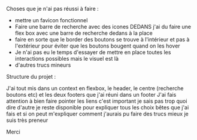 Choses que je n'ai pas réussi à faire :
- mettre un favicon fonctionnel
- Faire une barre de recherche avec des icones DEDANS j'ai du faire une flex box avec une barre de recherche dedans à la place
- faire en sorte que le border des boutons se trouve à l'intérieur et pas à l'extérieur pour éviter que les boutons bougent quand on les hover
- Je n'ai pas eu le temps d'essayer de mettre en place toutes les interactions possibles mais le visuel est là
- d'autres trucs mineurs


Structure du projet :

J'ai tout mis dans un context en flexbox, le header, le centre (recherche boutons etc) et les deux footers que j'ai réuni dans un footer 
J'ai fais attention à bien faire pointer les liens c'est important
je sais pas trop quoi dire d'autre je reste disponible pour expliquer tous les choix bêtes que j'ai fais et si on peut m'expliquer comment j'aurais pu faire des trucs mieux je suis très preneur

Merci
